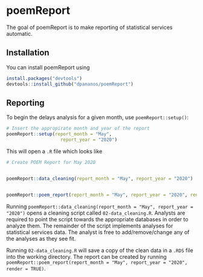 
<!-- README.md is generated from README.Rmd. Please edit that file -->

# poemReport

The goal of poemReport is to make reporting of statistical services
automatic.

## Installation

You can install poemReport using

``` r
install.packages("devtools")
devtools::install_github("dpananos/poemReport")
```

## Reporting

To begin the delays analysis for a given month, use
`poemReport::setup()`:

``` r
# Insert the appropirate month and year of the report
poemReport::setup(report_month = "May", 
                    report_year = "2020")
```

This will open a `.R` file which looks like

``` r
# Create POEM Report for May 2020


poemReport::data_cleaning(report_month = "May", report_year = "2020")


poemReport::poem_report(report_month = "May", report_year = "2020", render = FALSE)

```

Running `poemReport::data_cleaning(report_month = "May", report_year =
"2020")` opens a cleaning script called `02-data_cleaning.R`. Analysts
are required to point the script towards the appropriate databases in
order to analyze them. The remainder of the script implements analyses
for statistical services data. The analyst is free to add/remove/change
any of the analyses as they see fit.

Running `02-data_cleaning.R` will save a copy of the clean data in a
`.RDS` file into the working directory. The report can be created by
running `poemReport::poem_report(report_month = "May", report_year =
"2020", render = TRUE)`.
